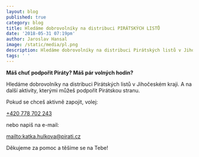 ```yaml
---
layout: blog
published: true
category: blog
title: Hledáme dobrovolníky na distribuci PIRÁTSKÝCH LISTŮ
date: '2018-05-31 07:19pm'
author: Jaroslav Hansal
image: /static/media/pl.png
description: Hledáme dobrovolníky na distribuci Pirátských listů v Jihočeském kraji.
tags: ' '
---
```

**Máš chuť podpořit Piráty? Máš pár volných hodin?**

Hledáme dobrovolníky na distribuci Pirátských listů v Jihočeském kraji. A na další aktivity, kterými můžeš podpořit Pirátskou stranu.



Pokud se chceš aktivně zapojit, volej:

[+420 778 702 243](tel:+420778702243)

nebo napiš na e-mail: 

<mailto:katka.hulkova@pirati.cz>



Děkujeme za pomoc a těšíme se na Tebe!
